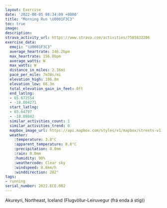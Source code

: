 ```yaml
---
layout: Exercise
date: '2022-08-05 08:34:09 +0000'
title: "Morning Run \U0001F3C3"
toc: true
image:
description:
strava_activity_url: https://www.strava.com/activities/7585832206
exercise_data:
  emoji: "\U0001F3C3"
  average_heartrate: 146.2bpm
  max_heartrate: 156.0bpm
  average_watts: W
  max_watts: W
  distance_in_miles: 2.16mi
  pace_per_mile: 7m38s/mi
  elevation_high: 106.8m
  elevation_low: 66.3m
  total_elevation_gain_in_feet: 0ft
  end_latlng:
  - 65.672554
  - -18.084271
  start_latlng:
  - 65.64797
  - -18.08042
  similar_activities_count: 1
  similar_activities_trend: 0
  mapbox_image_url: https://api.mapbox.com/styles/v1/mapbox/streets-v11/static/path-5+787af2-1.0(yztoKrijmBYGYSUIcAQa%40Q%5Dk%40E_%40DqAz%40eDP%5Df%40m%40l%40eAHUt%40u%40NIRUlBsDn%40e%40RKNKTA%60%40%5DD%5BTOP%5D%40YIqAQKm%40b%40SHu%40BeATeBf%40UDo%40Xc%40J_Ap%40QFMAa%40JgAj%40M%40QLa%40P_%40Ju%40%60%40KBsAl%40K%40_%40VcAd%40KJ_%40N%5BV%5DZo%40b%40_%40d%40GPSL%7D%40%5C%5DZ_%40PSNI%40e%40%5E%7D%40XKHQDKJaBh%40i%40XQNI%40o%40QS%40KASHKK%5DG%5DL%5DT_AXc%40Tm%40LO%40KEUHyAG%5DIS%3FMDOEMBo%40%40%5BDa%40AQB%5DGK%3Fm%40%5BO%40QEo%40JOF%5DFQC_%40Og%40YQOa%40G%5DJQB%5DE_%40HKJe%40L%5DM_%40%3FKFQ%40_%40Ck%40Kc%40DKE_%40%40q%40GKBSAK%40s%40CKCc%40%3FMBo%40C_%40DKCQ%40KCS%40KHSAQ%40%7D%40%40_%40CoB%5EIFa%40%40%7D%40P%5D%3FSHq%40LIB%5DD_ATc%40N%5BD_%40Hk%40V_%40JQLm%40Li%40Xi%40P_%40RKBe%40XK%40q%40%5Ci%40LQEcAd%40If%40ORg%40%60%40S%3F%5DNM%40OJYf%40K%3FSLYX%5Dd%40OH%5BZe%40%5EQFQNk%40TgAbAi%40v%40yA~A),pin-s-s+e5b22e(-18.08042,65.64797),pin-s-f+89ae00(-18.084280000000007,65.67255000000007)/auto/800x800?access_token=pk.eyJ1Ijoiam9zaGJlY2ttYW4iLCJhIjoiY205eWR2aDd1MWZ6djJrbXc4a3M0bWZleiJ9.XiG9OWkNcZk2QzjJbxLB4A
  weather:
    :temperature: 3.8°C
    :apparent_temperature: 0.8°C
    :precipitation: 0.0mm
    :rain: 0.0mm
    :humidity: 90%
    :weathercode: Clear sky
    :windspeed: 8.6km/h
    :winddirection: 202°
tags:
- running
serial_number: 2022.ECE.082
---
```

Akureyri, Northeast, Iceland (Flugvöllur-Leiruvegur (frá enda á stíg))
